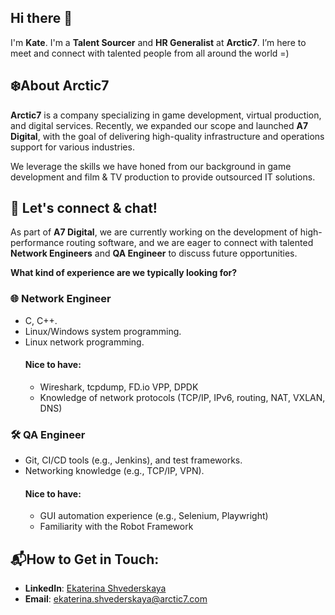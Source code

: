 ## Hi there 👋

I'm **Kate**. I'm a **Talent Sourcer** and **HR Generalist** at **Arctic7**. I’m here to meet and connect with talented people from all around the world =)

## ❄️About Arctic7

**Arctic7** is a company specializing in game development, virtual production, and digital services. Recently, we expanded our scope and launched **A7 Digital**, with the goal of delivering high-quality infrastructure and operations support for various industries. 

We leverage the skills we have honed from our background in game development and film & TV production to provide outsourced IT solutions.

## 🚀 Let's connect & chat! 

As part of **A7 Digital**, we are currently working on the development of high-performance routing software, and we are eager to connect with talented **Network Engineers** and **QA Engineer** to discuss future opportunities.

**What kind of experience are we typically looking for?**

### 🌐 **Network Engineer**
- C, C++.
- Linux/Windows system programming.
- Linux network programming.
  #### Nice to have:
  - Wireshark, tcpdump, FD.io VPP, DPDK
  - Knowledge of network protocols (TCP/IP, IPv6, routing, NAT, VXLAN, DNS)

### 🛠️ **QA Engineer**
- Git, CI/CD tools (e.g., Jenkins), and test frameworks.
- Networking knowledge (e.g., TCP/IP, VPN).
  #### Nice to have:
  - GUI automation experience (e.g., Selenium, Playwright)
  - Familiarity with the Robot Framework 

## 📬How to Get in Touch:
- **LinkedIn**: [Ekaterina Shvederskaya](https://www.linkedin.com/in/ekashved/)
- **Email**: [ekaterina.shvederskaya@arctic7.com](mailto:ekaterina.shvederskaya@arctic7.com)
